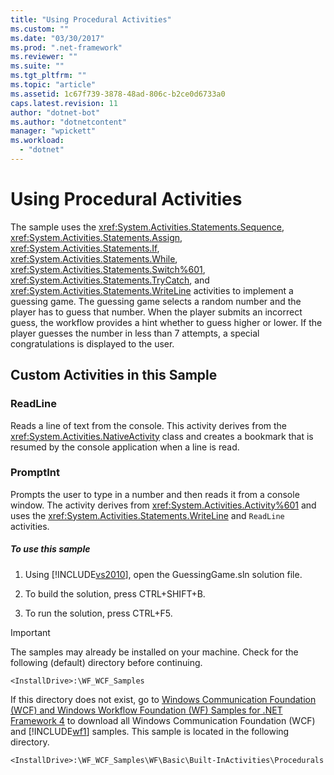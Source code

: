 ```yaml
---
title: "Using Procedural Activities"
ms.custom: ""
ms.date: "03/30/2017"
ms.prod: ".net-framework"
ms.reviewer: ""
ms.suite: ""
ms.tgt_pltfrm: ""
ms.topic: "article"
ms.assetid: 1c67f739-3878-48ad-806c-b2ce0d6733a0
caps.latest.revision: 11
author: "dotnet-bot"
ms.author: "dotnetcontent"
manager: "wpickett"
ms.workload: 
  - "dotnet"
---
```

# Using Procedural Activities
The sample uses the <xref:System.Activities.Statements.Sequence>, <xref:System.Activities.Statements.Assign>, <xref:System.Activities.Statements.If>, <xref:System.Activities.Statements.While>, <xref:System.Activities.Statements.Switch%601>, <xref:System.Activities.Statements.TryCatch>, and <xref:System.Activities.Statements.WriteLine> activities to implement a guessing game. The guessing game selects a random number and the player has to guess that number. When the player submits an incorrect guess, the workflow provides a hint whether to guess higher or lower. If the player guesses the number in less than 7 attempts, a special congratulations is displayed to the user.  
  
## Custom Activities in this Sample  
  
### ReadLine  
 Reads a line of text from the console. This activity derives from the <xref:System.Activities.NativeActivity> class and creates a bookmark that is resumed by the console application when a line is read.  
  
### PromptInt  
 Prompts the user to type in a number and then reads it from a console window. The activity derives from <xref:System.Activities.Activity%601> and uses the <xref:System.Activities.Statements.WriteLine> and `ReadLine` activities.  
  
##### To use this sample  
  
1.  Using [!INCLUDE[vs2010](../../../../includes/vs2010-md.md)], open the GuessingGame.sln solution file.  
  
2.  To build the solution, press CTRL+SHIFT+B.  
  
3.  To run the solution, press CTRL+F5.  
  
> [!IMPORTANT]
>  The samples may already be installed on your machine. Check for the following (default) directory before continuing.  
>   
>  `<InstallDrive>:\WF_WCF_Samples`  
>   
>  If this directory does not exist, go to [Windows Communication Foundation (WCF) and Windows Workflow Foundation (WF) Samples for .NET Framework 4](http://go.microsoft.com/fwlink/?LinkId=150780) to download all Windows Communication Foundation (WCF) and [!INCLUDE[wf1](../../../../includes/wf1-md.md)] samples. This sample is located in the following directory.  
>   
>  `<InstallDrive>:\WF_WCF_Samples\WF\Basic\Built-InActivities\Procedurals`